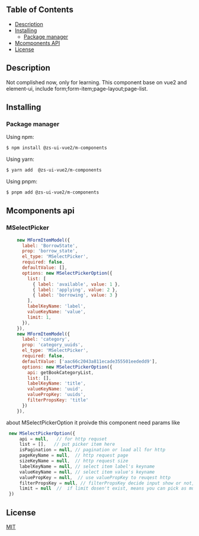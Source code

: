 <!--
 * @Date: 2023-03-15 13:03:27
 * @LastEditors: squanchy1993 squanchy@yeah.net
 * @LastEditTime: 2023-03-20 16:52:29
 * @FilePath: \m-components\README.md
-->
## Table of Contents
- [Description](#description)
- [Installing](#installing)
  - [Package manager](#package-manager)
- [Mcomponents API](#Mcomponents-api)
- [License](#license)

## Description
Not complished now, only for learning. This component base on vue2 and element-ui, include form;form-item;page-layout;page-list.


## Installing

### Package manager

Using npm:

```bash
$ npm install @zs-ui-vue2/m-components
```

Using yarn:

```bash
$ yarn add  @zs-ui-vue2/m-components
```

Using pnpm:

```bash
$ pnpm add @zs-ui-vue2/m-components
```

## Mcomponents api

### MSelectPicker

```js
    new MFormItemModel({
      label: 'BorrowState',
      prop: 'borrow_state',
      el_type: 'MSelectPicker',
      required: false,
      defaultValue: [],
      options: new MSelectPickerOption({
        list: [
          { label: 'available', value: 1 },
          { label: 'applying', value: 2 },
          { label: 'borrowing', value: 3 }
        ],
        labelKeyName: 'label',
        valueKeyName: 'value',
        limit: 1,
      }),
    }),
    new MFormItemModel({
      label: 'category',
      prop: 'category_uuids',
      el_type: 'MSelectPicker',
      required: false,
      defaultValue: ['aac66c2043a811ecade355501eededd9'],
      options: new MSelectPickerOption({
        api: getBookCategoryList,
        list: [],
        labelKeyName: 'title',
        valueKeyName: 'uuid',
        valuePropKey: 'uuids',
        filterPropsKey: 'title'
      })
    }),
```

about MSelectPickerOption it proivde this component need params like
```js
 new MSelectPickerOption({
     api = null,   // for http requset
     list = [],   // put picker item here
     isPagination = null, // pagination or load all for http
     pageKeyName = null,  // http request page
     sizeKeyName = null,  // http request size
     labelKeyName = null, // select item label's keyname
     valueKeyName = null, // select item value's keyname
     valuePropKey = null,  // use valuePropKey to reuqest http
     filterPropsKey = null, // filterPropsKey decide input show or not, and use it to requset http.
     limit = null  //  if limit dosen't exist, means you can pick as much as you want.
 })
```

## License

[MIT](LICENSE)
